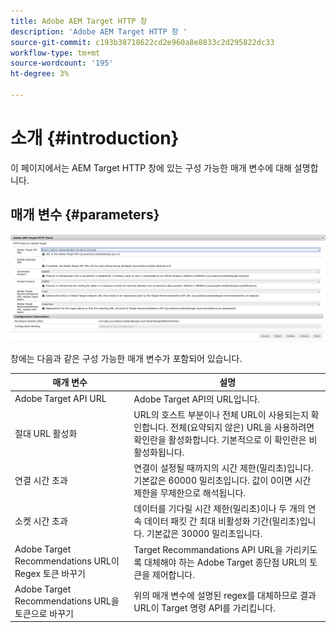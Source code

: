 ```yaml
---
title: Adobe AEM Target HTTP 창
description: 'Adobe AEM Target HTTP 창 '
source-git-commit: c193b38718622cd2e960a8e8833c2d295822dc33
workflow-type: tm+mt
source-wordcount: '195'
ht-degree: 3%

---
```



# 소개 {#introduction}

이 페이지에서는 AEM Target HTTP 창에 있는 구성 가능한 매개 변수에 대해 설명합니다.

## 매개 변수 {#parameters}

![Target HTTP ](assets/httpwindow.png "WindowTarget HTTP 창")

창에는 다음과 같은 구성 가능한 매개 변수가 포함되어 있습니다.

| 매개 변수 | 설명 |
|---|---|
| Adobe Target API URL | Adobe Target API의 URL입니다. |
| 절대 URL 활성화 | URL의 호스트 부분이나 전체 URL이 사용되는지 확인합니다. 전체(요약되지 않은) URL을 사용하려면 확인란을 활성화합니다. 기본적으로 이 확인란은 비활성화됩니다. |
| 연결 시간 초과 | 연결이 설정될 때까지의 시간 제한(밀리초)입니다. 기본값은 60000 밀리초입니다. 값이 0이면 시간 제한을 무제한으로 해석됩니다. |
| 소켓 시간 초과 | 데이터를 기다릴 시간 제한(밀리초)이나 두 개의 연속 데이터 패킷 간 최대 비활성화 기간(밀리초)입니다. 기본값은 30000 밀리초입니다. |
| Adobe Target Recommendations URL이 Regex 토큰 바꾸기 | Target Recommandations API URL을 가리키도록 대체해야 하는 Adobe Target 종단점 URL의 토큰을 제어합니다. |
| Adobe Target Recommendations URL을 토큰으로 바꾸기 | 위의 매개 변수에 설명된 regex를 대체하므로 결과 URL이 Target 명령 API를 가리킵니다. |
